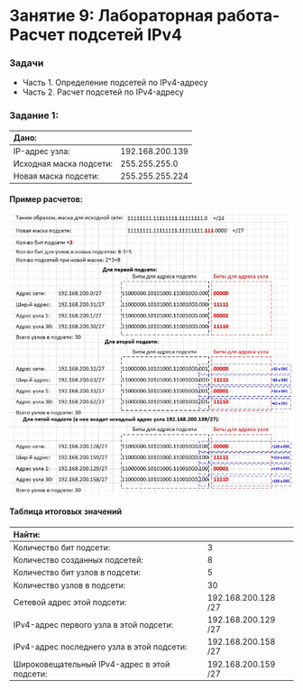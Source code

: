 # Занятие 9: Лабораторная работа-Расчет подсетей IPv4

### Задачи
* Часть 1. Определение подсетей по IPv4-адресу
* Часть 2. Расчет подсетей по IPv4-адресу

### Задание 1:

| Дано: | |
| :------------ | :------------ |
| IP-адрес узла: | 192.168.200.139 |
| Исходная маска подсети: | 255.255.255.0 |
| Новая маска подсети: | 255.255.255.224 |

#### Пример расчетов:

![](R1.jpg)

#### Таблица итоговых значений

| Найти: | |
| :------------ | :------------ |
| Количество бит подсети: | 3 |
| Количество созданных подсетей: | 8 |
| Количество бит узлов в подсети: | 5 |
| Количество узлов в подсети: | 30 |
| Сетевой адрес этой подсети: | 192.168.200.128 /27 |
| IPv4-адрес первого узла в этой подсети: | 192.168.200.129 /27 |
| IPv4-адрес последнего узла в этой подсети: | 192.168.200.158 /27 |
| Широковещательный IPv4-адрес в этой подсети: | 192.168.200.159 /27 |
